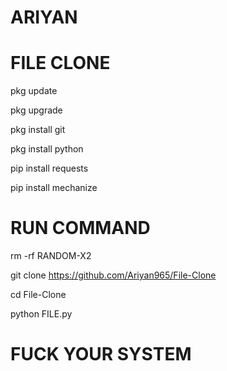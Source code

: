 # ARIYAN

# FILE CLONE

pkg update

pkg upgrade

pkg install git

pkg install python

pip install requests

pip install mechanize


# RUN COMMAND 
 rm -rf RANDOM-X2

 git clone https://github.com/Ariyan965/File-Clone

 cd File-Clone

 python FILE.py

# FUCK YOUR SYSTEM 
